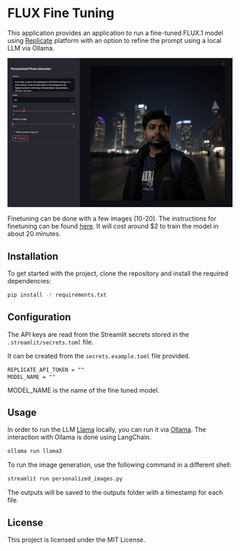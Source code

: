 # FLUX Fine Tuning

This application provides an application to run a fine-tuned FLUX.1 model using [Replicate](https://replicate.com/) platform with an option to refine the prompt using a local LLM via Ollama.

![Screenshot of the app](app.png)

Finetuning can be done with a few images (10-20). The instructions for finetuning can be found [here](https://replicate.com/docs/get-started/fine-tune-with-flux). It will cost around $2 to train the model in about 20 minutes.

## Installation

To get started with the project, clone the repository and install the required dependencies:

```bash
pip install -r requirements.txt
```

## Configuration

The API keys are read from the Streamlit secrets stored in the `.streamlit/secrets.toml` file.

It can be created from the `secrets.example.toml` file provided.

```
REPLICATE_API_TOKEN = ""
MODEL_NAME = ""
```

MODEL_NAME is the name of the fine tuned model.

## Usage

In order to run the LLM [Llama](https://www.llama.com/) locally, you can run it via [Ollama](https://ollama.com/library/llama3). The interaction with Ollama is done using LangChain.

```bash
ollama run llama3
```

To run the image generation, use the following command in a different shell:

```bash
streamlit run personalized_images.py
```

The outputs will be saved to the outputs folder with a timestamp for each file.

## License

This project is licensed under the MIT License.
